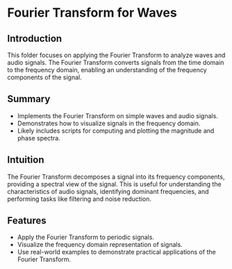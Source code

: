 # Fourier Transform for Waves

## Introduction
This folder focuses on applying the Fourier Transform to analyze waves and audio signals. The Fourier Transform converts signals from the time domain to the frequency domain, enabling an understanding of the frequency components of the signal.

## Summary
- Implements the Fourier Transform on simple waves and audio signals.
- Demonstrates how to visualize signals in the frequency domain.
- Likely includes scripts for computing and plotting the magnitude and phase spectra.

## Intuition
The Fourier Transform decomposes a signal into its frequency components, providing a spectral view of the signal. This is useful for understanding the characteristics of audio signals, identifying dominant frequencies, and performing tasks like filtering and noise reduction.

## Features
- Apply the Fourier Transform to periodic signals.
- Visualize the frequency domain representation of signals.
- Use real-world examples to demonstrate practical applications of the Fourier Transform.


